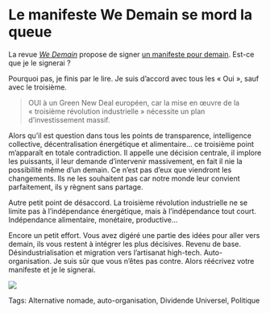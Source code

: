 # Le manifeste We Demain se mord la queue

La revue [*We Demain*](http://www.wedemain.fr/) propose de signer [un manifeste pour demain](https://tcrouzet.com/images_tc/2012/11/manifestewedemain.png). Est-ce que je le signerai ?

Pourquoi pas, je finis par le lire. Je suis d’accord avec tous les « Oui », sauf avec le troisième.

> OUI à un Green New Deal européen, car la mise en œuvre de la « troisième révolution industrielle » nécessite un plan d’investissement massif.

Alors qu’il est question dans tous les points de transparence, intelligence collective, décentralisation énergétique et alimentaire… ce troisième point m’apparaît en totale contradiction. Il appelle une décision centrale, il implore les puissants, il leur demande d’intervenir massivement, en fait il nie la possibilité même d’un demain. Ce n’est pas d’eux que viendront les changements. Ils ne les souhaitent pas car notre monde leur convient parfaitement, ils y règnent sans partage.

Autre petit point de désaccord. La troisième révolution industrielle ne se limite pas à l’indépendance énergétique, mais à l’indépendance tout court. Indépendance alimentaire, monétaire, productive…

Encore un petit effort. Vous avez digéré une partie des idées pour aller vers demain, ils vous restent à intégrer les plus décisives. Revenu de base. Désindustrialisation et migration vers l’artisanat high-tech. Auto-organisation. Je suis sûr que vous n’êtes pas contre. Alors réécrivez votre manifeste et je le signerai.

![](https://tcrouzet.com/images_tc/2012/11/manifestewedemain.png)



Tags: Alternative nomade, auto-organisation, Dividende Universel, Politique